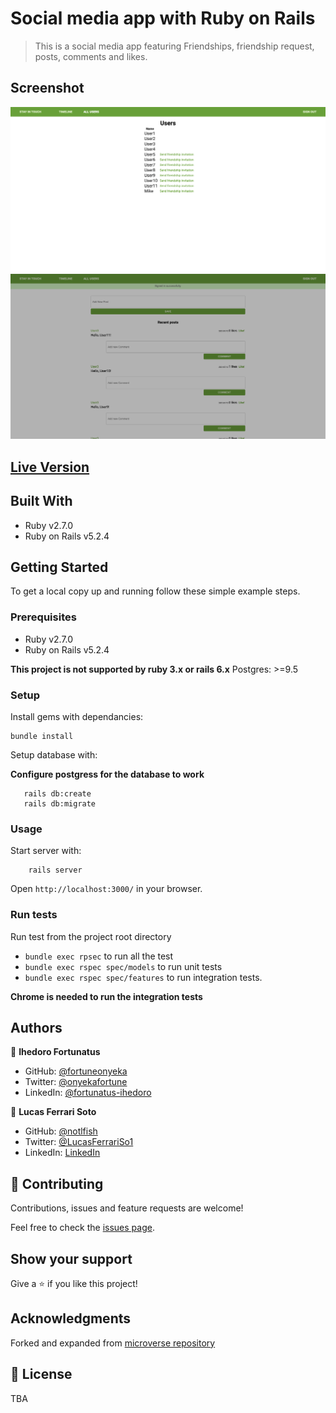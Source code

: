 # Social media app with Ruby on Rails

> This is a social media app featuring Friendships, friendship request, posts, comments and likes.

## Screenshot
![All Users Page](assets/images/Ror-all-users.png)
![Timeline](assets/images/Ror-timeline.png)

## [Live Version](https://infinite-plateau-85135.herokuapp.com/)

## Built With

- Ruby v2.7.0
- Ruby on Rails v5.2.4


## Getting Started

To get a local copy up and running follow these simple example steps.

### Prerequisites

- Ruby v2.7.0
- Ruby on Rails v5.2.4

**This project is not supported by ruby 3.x or rails 6.x**
Postgres: >=9.5

### Setup

Install gems with dependancies:

```
bundle install
```

Setup database with:

**Configure postgress for the database to work**

```
   rails db:create
   rails db:migrate
```

### Usage

Start server with:

```
    rails server
```

Open `http://localhost:3000/` in your browser.

### Run tests
Run test from the project root directory
- `bundle exec rpsec` to run all the test
- `bundle exec rspec spec/models` to run unit tests
- `bundle exec rspec spec/features` to run integration tests.

**Chrome is needed to run the integration tests**


## Authors

👤 **Ihedoro Fortunatus**

- GitHub: [@fortuneonyeka](https://github.com/fortuneonyeka/)
- Twitter: [@onyekafortune](https://twitter.com/AngelaCunaDev)
- LinkedIn: [@fortunatus-ihedoro](https://www.linkedin.com/in/fortunatus-ihedoro/)

👤 **Lucas Ferrari Soto**

- GitHub: [@notlfish](https://github.com/notlfish)
- Twitter: [@LucasFerrariSo1](https://twitter.com/LucasFerrariSo1)
- LinkedIn: [LinkedIn](https://www.linkedin.com/in/lucas-mauricio-ferrari-soto-472a3515a/)


## 🤝 Contributing

Contributions, issues and feature requests are welcome!

Feel free to check the [issues page](issues/).

## Show your support

Give a ⭐️ if you like this project!

## Acknowledgments

Forked and expanded from [microverse repository](https://github.com/microverseinc/ror-social-scaffold)

## 📝 License

TBA
